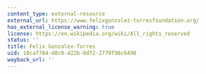 ```yaml
---
content_type: external-resource
external_url: https://www.felixgonzalez-torresfoundation.org/
has_external_license_warning: true
license: https://en.wikipedia.org/wiki/All_rights_reserved
status: ''
title: Felix Gonzalex-Torres
uid: 10caf784-d8c0-422b-8df2-2779f90c6498
wayback_url: ''
---
```

